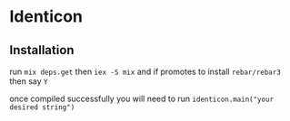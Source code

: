 # Identicon


## Installation

run ```mix deps.get```
then ```iex -S mix```
and if promotes to install ```rebar/rebar3``` then say ```Y```

once compiled successfully you will need to run 
``` identicon.main("your desired string") ```




